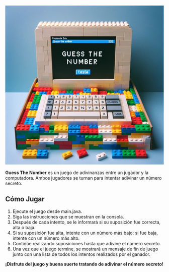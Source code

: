 ![](./img/GuessTheNumber.jpg)

**Guess The Number** es un juego de adivinanzas entre un jugador y la computadora. Ambos jugadores se turnan para intentar adivinar un número secreto.

## Cómo Jugar

1. Ejecute el juego desde main.java.
2. Siga las instrucciones que se muestran en la consola.
3. Después de cada intento, se le informará si su suposición fue correcta, alta o baja.
4. Si su suposición fue alta, intente con un número más bajo; si fue baja, intente con un número más alto.
5. Continúe realizando suposiciones hasta que adivine el número secreto.
6. Una vez que el juego termine, se mostrará un mensaje de fin de juego junto con una lista de todos los intentos realizados por el ganador.

**¡Disfrute del juego y buena suerte tratando de adivinar el número secreto!**